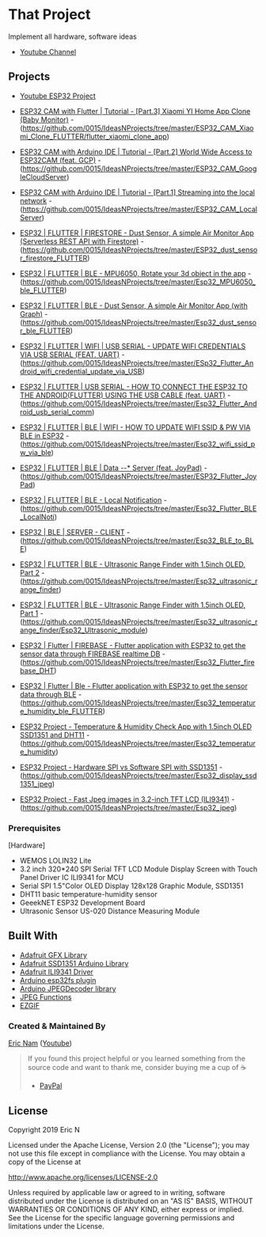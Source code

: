 # That Project

Implement all hardware, software ideas  
* [Youtube Channel](https://www.youtube.com/channel/UCRr2LnXXXuHn4z0rBvpfG7w) 

## Projects

* [Youtube ESP32 Project](https://www.youtube.com/playlist?list=PLnq7JUnBumAyhSBBp95MsQ5-chBAYheZw) 

* [ESP32 CAM with Flutter | Tutorial - [Part.3] Xiaomi YI Home App Clone (Baby Monitor)](https://youtu.be/9GyOTlOGjSA) - (https://github.com/0015/IdeasNProjects/tree/master/ESP32_CAM_Xiaomi_Clone_FLUTTER/flutter_xiaomi_clone_app)

* [ESP32 CAM with Arduino IDE | Tutorial - [Part.2] World Wide Access to ESP32CAM (feat. GCP)](https://youtu.be/CpIkG9N5-JM) - (https://github.com/0015/IdeasNProjects/tree/master/ESP32_CAM_GoogleCloudServer)

* [ESP32 CAM with Arduino IDE | Tutorial - [Part.1] Streaming into the local network](https://youtu.be/kE0idrJYPII) - (https://github.com/0015/IdeasNProjects/tree/master/ESP32_CAM_LocalServer)

* [ESP32 | FLUTTER | FIRESTORE - Dust Sensor, A simple Air Monitor App (Serverless REST API with Firestore)](https://youtu.be/Z8ju93IYZ1A) - (https://github.com/0015/IdeasNProjects/tree/master/ESP32_dust_sensor_firestore_FLUTTER)

* [ESP32 | FLUTTER | BLE - MPU6050, Rotate your 3d object in the app](https://youtu.be/FMZO4UTVZBk) - (https://github.com/0015/IdeasNProjects/tree/master/Esp32_MPU6050_ble_FLUTTER)

* [ESP32 | FLUTTER | BLE - Dust Sensor, A simple Air Monitor App (with Graph)](https://youtu.be/w6jo2kJanqU) - (https://github.com/0015/IdeasNProjects/tree/master/Esp32_dust_sensor_ble_FLUTTER)

* [ESP32 | FLUTTER | WIFI | USB SERIAL - UPDATE WIFI CREDENTIALS VIA USB SERIAL (FEAT. UART)](https://youtu.be/Be0vYIiJlyg) - (https://github.com/0015/IdeasNProjects/tree/master/ESp32_Flutter_Android_wifi_credential_update_via_USB)

* [ESP32 | FLUTTER | USB SERIAL - HOW TO CONNECT THE ESP32 TO THE ANDROID(FLUTTER) USING THE USB CABLE (feat. UART)](https://youtu.be/zk0xY88l6Rc) - (https://github.com/0015/IdeasNProjects/tree/master/Esp32_Flutter_Android_usb_serial_comm)

* [ESP32 | FLUTTER | BLE | WIFI - HOW TO UPDATE WIFI SSID & PW VIA BLE in ESP32](https://youtu.be/-N52wL8xQzM) - (https://github.com/0015/IdeasNProjects/tree/master/Esp32_wifi_ssid_pw_via_ble)

* [ESP32 | FLUTTER | BLE | Data --* Server (feat. JoyPad)](https://youtu.be/fQz7aajslJc) - (https://github.com/0015/IdeasNProjects/tree/master/ESP32_Flutter_JoyPad)

* [ESP32 | FLUTTER | BLE - Local Notification](https://youtu.be/a71xc5Dm8xU) - (https://github.com/0015/IdeasNProjects/tree/master/Esp32_Flutter_BLE_LocalNoti)

* [ESP32 | BLE | SERVER - CLIENT](https://youtu.be/jcGIA99V0c0) - (https://github.com/0015/IdeasNProjects/tree/master/Esp32_BLE_to_BLE)	

* [ESP32 | FLUTTER | BLE - Ultrasonic Range Finder with 1.5inch OLED, Part 2](https://youtu.be/s_BTQveXpwY) - (https://github.com/0015/IdeasNProjects/tree/master/Esp32_ultrasonic_range_finder)

* [ESP32 | FLUTTER | BLE - Ultrasonic Range Finder with 1.5inch OLED, Part 1](https://youtu.be/sTaa4bGqVwc) - (https://github.com/0015/IdeasNProjects/tree/master/Esp32_ultrasonic_range_finder/Esp32_Ultrasonic_module)

* [ESP32 | Flutter | FIREBASE - Flutter application with ESP32 to get the sensor data through FIREBASE realtime DB](https://youtu.be/nVrACWPXi8g) - (https://github.com/0015/IdeasNProjects/tree/master/Esp32_Flutter_firebase_DHT)

* [ESP32 | Flutter | Ble - Flutter application with ESP32 to get the sensor data through BLE](https://youtu.be/13voX5Y9fTc) - (https://github.com/0015/IdeasNProjects/tree/master/Esp32_temperature_humidity_ble_FLUTTER)

* [ESP32 Project - Temperature & Humidity Check App with 1.5inch OLED SSD1351 and DHT11](https://youtu.be/TF4Dm8Lq7Pc) - (https://github.com/0015/IdeasNProjects/tree/master/Esp32_temperature_humidity)

* [ESP32 Project - Hardware SPI vs Software SPI with SSD1351](https://youtu.be/COPe5fKlkqA) - (https://github.com/0015/IdeasNProjects/tree/master/Esp32_display_ssd1351_jpeg)

* [ESP32 Project - Fast Jpeg images in 3.2-inch TFT LCD (ILI9341)](https://youtu.be/4eD6recBq4M) - (https://github.com/0015/IdeasNProjects/tree/master/Esp32_jpeg)


### Prerequisites

[Hardware]
- WEMOS LOLIN32 Lite
- 3.2 inch 320*240 SPI Serial TFT LCD Module Display Screen with Touch Panel Driver IC ILI9341 for MCU
- Serial SPI 1.5"Color OLED Display 128x128 Graphic Module, SSD1351
- DHT11 basic temperature-humidity sensor
- GeeekNET ESP32 Development Board
- Ultrasonic Sensor US-020 Distance Measuring Module

## Built With

* [Adafruit GFX Library](https://github.com/adafruit/Adafruit-GFX-Library)
* [Adafruit SSD1351 Arduino Library](https://github.com/adafruit/Adafruit-SSD1351-library)
* [Adafruit ILI9341 Driver](https://github.com/adafruit/Adafruit_ILI9341/)
* [Arduino esp32fs plugin](https://github.com/me-no-dev/arduino-esp32fs-plugin/releases)
* [Arduino JPEGDecoder library](https://github.com/Bodmer/JPEGDecoder)
* [JPEG Functions](https://github.com/Bodmer/JPEGDecoder/blob/master/examples/Adafruit_GFX/Huzzah_Jpeg/JPEG_functions.ino)
* [EZGIF](https://ezgif.com)


### Created & Maintained By

[Eric Nam](https://github.com/0015)
([Youtube](https://www.youtube.com/channel/UCRr2LnXXXuHn4z0rBvpfG7w))

> If you found this project helpful or you learned something from the source code and want to thank me, consider buying me a cup of :coffee:
>
> * [PayPal](http://paypal.me/ericn15x/)

## License

Copyright 2019 Eric N

Licensed under the Apache License, Version 2.0 (the "License");
you may not use this file except in compliance with the License.
You may obtain a copy of the License at

http://www.apache.org/licenses/LICENSE-2.0

Unless required by applicable law or agreed to in writing, software
distributed under the License is distributed on an "AS IS" BASIS,
WITHOUT WARRANTIES OR CONDITIONS OF ANY KIND, either express or implied.
See the License for the specific language governing permissions and
limitations under the License.
